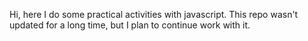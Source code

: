 Hi, here I do some practical activities with javascript. This repo wasn't updated for a long time, but I plan to continue work with it. 
